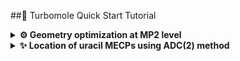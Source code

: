 ##🚀 Turbomole Quick Start Tutorial
<details>
<summary><strong>⚙️ Geometry optimization at MP2 level</strong></summary>

### 📦 Prerequisites

Before you begin, make sure you have:

- Access to a Unix/Linux shell
- Turbomole installed and the environment set (e.g., `source $TURBODIR/Config_turbo_env`)
- Basic knowledge of terminal commands

### 🧪 1. Create a Working Directory

```bash
mkdir u0 && cd u0
```

### 📄 2. Create a Coord File

Create a file named `coord` with the geometry in Turbomole format or use `x2c` program to convert xyz file.
We start by preparing a starting geometry for S0 minimum from Lan's paper. Once we have the `uracil_s0.xyz` file prepared:

```
12

C   0.716126   0.993705   0.544611
N   1.529554   0.096420  -0.154703
C   1.148624  -1.190211  -0.516755
N  -0.141601  -1.574302  -0.139161
C  -1.004144  -0.755388   0.549189
C  -0.622242   0.509548   0.903198
O   1.897063  -1.970445  -1.140840
H  -1.268164   1.188387   1.445399
O   1.147369   2.123538   0.822461
H   2.463328   0.394677  -0.420185
H  -0.430534  -2.511576  -0.398840
H  -2.001147  -1.145109   0.803947
```
we may convert it to TM format:
```bash
sub-interactive
module load turbomole/7.6
x2t uracil_s0.xyz > coord
cat coord
```
```
$coord
    1.35328201072375      1.87783029867125      1.02916563445857       c
    2.89043815282585      0.18220739293642     -0.29234630065798       n
    2.17058478017215     -2.24917282051696     -0.97652542353099       c
   -0.26758710897313     -2.97499961745060     -0.26297617722905       n
   -1.89755714968622     -1.42747643782881      1.03781680065710       c
   -1.17586696323939      0.96290616735081      1.70679685630975       c
    3.58492951116094     -3.72360139363823     -2.15587515201806       o
   -2.39648264110992      2.24572596006565      2.73140825080796       h
    2.16821317388575      4.01290523523556      1.55422603818584       o
    4.65501527512215      0.74583143768893     -0.79403457167588       h
   -0.81359134733963     -4.74619078118309     -0.75369836754574       h
   -3.78161976511649     -2.16394239284409      1.51923964871451       h
$end
```

### ⚙️ 2. Setup calculations with `define`

Using the `define` interactively is rather tedious, thus it is convenient to prepare a plain text file containing the required commands and redirect it to STDIN. For S0 ground state optimization, we could use the following `scs-mp2.def` file (please note that the formatting including blank lines is crucial). In this example, we use the SCS variant of MP2 with a def2-SV(P) basis set and EHT guess. We will use `ricc2` program thus we need also an auxiliary basis set (cbas).

```


a coord
sy c1
ired
*
b all SV(P)
*
eht



scf
iter
200

cc
freeze
*
cbas
*
memory
4000
ricc2
model mp2
scs  cos=1.20000   css=0.33333
maxiter 200
geoopt mp2
*
*
*
*
```
We are ready to run `define`

```bash
define < scs-mp2.def
```

### ⚛️ 3. Run a Single Point HF Calculation

We could now run preliminary HF calculations interactively:

```bash
dscf > dscf.out
```
or submit this job to a queue:



### 🔁 5. Optimize the Geometry (Optional)

```bash
jobex > jobex.out
```

Use `jobex -ri` for RI-DFT geometry optimizations (faster).

### 📊 6. Analyze Results

- Check `energy` for total energy
- Look into `control` and output files for further analysis
- Use tools like `aoforce`, `eiger`, or `escf` for vibrational and electronic properties

### 🧼 7. Clean Up

```bash
rm -f *.tmp *.bak
```

---

### 📚 Resources

- [Turbomole Documentation](https://www.turbomole.org)
- `man define`, `man ridft`, etc., for module-specific help

</details>







<details>
<summary><strong>✨ Location of uracil MECPs using ADC(2) method</strong></summary>

### 📄 1. Create a coord File

We start by preparing a starting geometry for CI denoted u01a in Lan's paper. Once we have the `uracil_ci_u01a.xyz` file prepared:

```
12

C   0.672439   1.019467   0.655871
N   1.517725   0.066593  -0.034713
C   1.104961  -1.154804  -0.508462
N  -0.220285  -1.589127  -0.124376
C  -0.867678  -0.832307   0.775829
C  -0.748312   0.590670   0.596781
O   1.774326  -1.919924  -1.222101
H  -1.130910   0.918647  -0.403385
O   1.196255   2.047388   1.066268
H   2.493484   0.298659  -0.177008
H  -0.419681  -2.573868  -0.293920
H  -1.496061  -1.261484   1.570978
```
we may convert it to TM format:
```bash
sub-interactive
module load turbomole/7.6
x2t uracil_ci_u01a.xyz > coord
```

### ⚙️ 2. Setup calculations with `define`

Using the `define` interactively is rather tedious, thus it is convenient to prepare a plain text file containing the required commands and redirect it to STDIN. For S1 excited state optimization we could use the following `adc2.def` file:

```


a coord
sy c1
*
no
b all SV(P)
*
eht



scf
iter
500

cc
freeze
*
cbas
*
memory
4000
ricc2
model adc(2)
maxiter 100
geoopt adc(2) (a 1)
*
exci
irrep=a nexc=1
*
*
*
```

```bash
define < adc2.def
```

Inside `define`, do the following:

1. Load coordinates (`a coord`)
2. Define atom types (`*`)
3. Choose basis set (e.g., `basis -> def2-TZVP`)
4. Enable resolution of identity (`ri`)
5. Set method as MP2 (`mp`)
6. Save and exit (`*`, then `yes`)

Then edit `control` manually to switch from MP2 to ADC(2):

```bash
$scfmo    mos
$closed shells
a b
$adc
  adc(2)
$soes
  5
$excitations
  singlet
```

- `$soes 5` → number of excited states to compute
- `singlet` → restricts to singlet states

You can also use `esprep` to help prepare this.

---

## 💥 2. Excited State Spectrum Calculation

Use the `escf` module to compute excitation energies and oscillator strengths:

```bash
escf > escf.out
```

Key outputs:

- **Excitation energies** (in eV)
- **Oscillator strengths** for spectra
- **Transition dipole moments**

📌 _Plotting tip_: Extract excitation energies + oscillator strengths and plot a stick spectrum using Python, Origin, etc.

---

## 📉 3. Excited-State Geometry Optimization (ADC(2)-S1)

Turbomole can optimize the first excited state with:

```bash
jobex -level cc2 -es x -statpt > jobex_s1.out
```

Where `-es x` means optimize the **first** excited state (S1). To optimize higher states:

```bash
jobex -level cc2 -es 2 -statpt
```

Also make sure the following are in your `control` file:

```bash
$statpt
  update
$exopt
  adc(2)
```

🔁 Repeat until convergence. Monitor energy and gradients.

---

## 🔬 4. Analyze Results

- Optimized excited-state geometry in `geoopt.xyz`
- Excited-state energies in `escf.out`
- Use `tm2x` or external tools for visualization (e.g., orbitals, transitions)

---

## 🧽 Cleanup

```bash
rm -f *.tmp *.bak
```

---

## 📚 References & Tips

- [Turbomole User Manual](https://www.turbomole.org)
- Use `ricc2` instead of `escf` for large systems with ADC(2)
- Set parallel execution via `export PARA_ARCH=SMP` and `export TURBOTMPDIR=/tmp`

</details>
